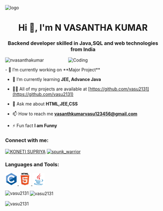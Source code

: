 
![logo](https://github.com/vasu2131/N_Vasantha_Kumar/blob/main/Banner.png)
<h1 align="center">Hi 👋, I'm N VASANTHA KUMAR</h1>
<h3 align="center">Backend developer skilled in Java,SQL and web technologies from India</h3>
<img align="right" alt="Coding" width="300" src="https://i.pinimg.com/originals/ab/e5/57/abe557b5780fc93e83447ac60987d000.gif">

<p align="left"> <img src="https://komarev.com/ghpvc/?username=nvasanthakumar&label=Profile%20views&color=0e75b6&style=flat" alt="nvasanthakumar" /> </p>
- 🔭 I’m currently working on **Major Project**

- 🌱 I’m currently learning **JEE, Advance Java**

- 👨‍💻 All of my projects are available at [https://github.com/vasu2131](https://github.com/vasu2131)

- 💬 Ask me about **HTML,JEE,CSS**

- 📫 How to reach me **vasanthkumarvasu123456@gmail.com**

- ⚡ Fun fact **I am Funny**

<h3 align="left">Connect with me:</h3>
<p align="left">
<a href="https://www.linkedin.com/in/vasanthkumar31/" target="blank"><img align="center" src="https://raw.githubusercontent.com/rahuldkjain/github-profile-readme-generator/master/src/images/icons/Social/linked-in-alt.svg" alt="KONETI SUPRIYA" height="30" width="40" /></a>
<a href="https://www.instagram.com/vasu_2131?igsh=dzRkZGRoZDAxazEw" target="blank"><img align="center" src="https://raw.githubusercontent.com/rahuldkjain/github-profile-readme-generator/master/src/images/icons/Social/instagram.svg" alt="spunk_warrior" height="30" width="40" /></a>
</p>

<h3 align="left">Languages and Tools:</h3>
<p align="left"> <a href="https://www.cprogramming.com/" target="_blank" rel="noreferrer"> <img src="https://raw.githubusercontent.com/devicons/devicon/master/icons/c/c-original.svg" alt="c" width="40" height="40"/> </a> <a href="https://www.w3.org/html/" target="_blank" rel="noreferrer"> <img src="https://raw.githubusercontent.com/devicons/devicon/master/icons/html5/html5-original-wordmark.svg" alt="html5" width="40" height="40"/> </a> <a href="https://www.java.com" target="_blank" rel="noreferrer"> <img src="https://raw.githubusercontent.com/devicons/devicon/master/icons/java/java-original.svg" alt="java" width="40" height="40"/> </a> </p>

<p><img align="left" src="https://github-readme-stats.vercel.app/api/top-langs?username=vasu2131&show_icons=true&locale=en&layout=compact" alt="vasu2131" /></p>

<p>&nbsp;<img align="center" src="https://github-readme-stats.vercel.app/api?username=vasu2131&show_icons=true&locale=en" alt="vasu2131" /></p>

<p><img align="center" src="https://github-readme-streak-stats.herokuapp.com/?user=vasu2131&" alt="vasu2131" /></p>
